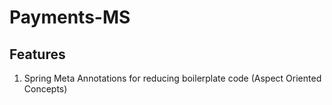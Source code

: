 # Payments-MS

## Features

1. Spring Meta Annotations for reducing boilerplate code (Aspect Oriented Concepts)